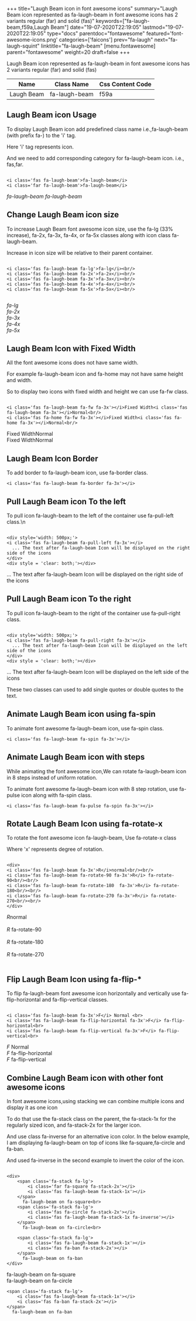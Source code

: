 +++
title="Laugh Beam icon in font awesome icons"
summary="Laugh Beam icon represented as fa-laugh-beam in font awesome icons has 2 variants regular (far) and solid (fas)"
keywords=["fa-laugh-beam,f59a,Laugh Beam"]
date="19-07-2020T22:19:05"
lastmod="19-07-2020T22:19:05"
type="docs"
parentdoc="fontawesome"
featured='font-awesome-icons.png'
categories=['faicons']
prev="fa-laugh"
next="fa-laugh-squint"
linktitle="fa-laugh-beam"
[menu.fontawesome]
parent="fontawesome"
weight=20
draft=false
+++


Laugh Beam icon represented as fa-laugh-beam in font awesome icons has 2 variants regular (far) and solid (fas)

<div class='table-responsive'><table class='table'><thead><tr><th>Name</th><th>Class Name</th><th>Css Content Code</th></tr></thead><tbody><tr><td>Laugh Beam</td><td>fa-laugh-beam</td><td>f59a</td></tr></tbody></table></div>



## Laugh Beam icon Usage

To display Laugh Beam icon add predefined class name i.e.,fa-laugh-beam (with prefix fa-) to the 'i' tag.

Here 'i' tag represents icon.

And we need to add corresponding category for fa-laugh-beam icon. i.e., fas,far.


```

<i class='fas fa-laugh-beam'>fa-laugh-beam</i>
<i class='far fa-laugh-beam'>fa-laugh-beam</i>
```

<i class='fas fa-laugh-beam'>fa-laugh-beam</i>
<i class='far fa-laugh-beam'>fa-laugh-beam</i>




## Change Laugh Beam icon size
To increase Laugh Beam font awesome icon size, use the fa-lg (33% increase), fa-2x, fa-3x, fa-4x, or fa-5x classes along with icon class fa-laugh-beam.

Increase in icon size will be relative to their parent container. 

```

<i class='fas fa-laugh-beam fa-lg'>fa-lg</i><br/>
<i class='fas fa-laugh-beam fa-2x'>fa-2x</i><br/>
<i class='fas fa-laugh-beam fa-3x'>fa-3x</i><br/>
<i class='fas fa-laugh-beam fa-4x'>fa-4x</i><br/>
<i class='fas fa-laugh-beam fa-5x'>fa-5x</i><br/>
            
```

<i class='fas fa-laugh-beam fa-lg'>fa-lg</i><br/>
<i class='fas fa-laugh-beam fa-2x'>fa-2x</i><br/>
<i class='fas fa-laugh-beam fa-3x'>fa-3x</i><br/>
<i class='fas fa-laugh-beam fa-4x'>fa-4x</i><br/>
<i class='fas fa-laugh-beam fa-5x'>fa-5x</i><br/>
            



## Laugh Beam Icon with Fixed Width 

All the font awesome icons does not have same width.

For example fa-laugh-beam icon and fa-home may not have same height and width.

So to display two icons with fixed width and height we can use fa-fw class.


```

<i class='fas fa-laugh-beam fa-fw fa-3x'></i>Fixed Width<i class='fas fa-laugh-beam fa-3x'></i>Normal<br/>
<i class='fas fa-home fa-fw fa-3x'></i>Fixed Width<i class='fas fa-home fa-3x'></i>Normal<br/>
```

<i class='fas fa-laugh-beam fa-fw fa-3x'></i>Fixed Width<i class='fas fa-laugh-beam fa-3x'></i>Normal<br/>
<i class='fas fa-home fa-fw fa-3x'></i>Fixed Width<i class='fas fa-home fa-3x'></i>Normal<br/>



## Laugh Beam Icon Border 

To add border to fa-laugh-beam icon, use fa-border class.


```
<i class='fas fa-laugh-beam fa-border fa-3x'></i>

```
<i class='fas fa-laugh-beam fa-border fa-3x'></i>





## Pull Laugh Beam icon To the left

To pull icon fa-laugh-beam to the left of the container use fa-pull-left class.\n

```

<div style='width: 500px;'>
<i class='fas fa-laugh-beam fa-pull-left fa-3x'></i>
  ... The text after fa-laugh-beam Icon will be displayed on the right side of the icons
</div>
<div style = 'clear: both;'></div>
```

<div style='width: 500px;'>
<i class='fas fa-laugh-beam fa-pull-left fa-3x'></i>
  ... The text after fa-laugh-beam Icon will be displayed on the right side of the icons
</div>
<div style = 'clear: both;'></div>




## Pull Laugh Beam icon To the right
To pull icon fa-laugh-beam to the right of the container use fa-pull-right class.

```

<div style='width: 500px;'>
<i class='fas fa-laugh-beam fa-pull-right fa-3x'></i>
  ... The text after fa-laugh-beam Icon will be displayed on the left side of the icons
</div>
<div style = 'clear: both;'></div>
```

<div style='width: 500px;'>
<i class='fas fa-laugh-beam fa-pull-right fa-3x'></i>
  ... The text after fa-laugh-beam Icon will be displayed on the left side of the icons
</div>
<div style = 'clear: both;'></div>

These two classes can used to add single quotes or double quotes to the text.


## Animate Laugh Beam icon using fa-spin
To animate font awesome fa-laugh-beam icon, use fa-spin class.

```
<i class='fas fa-laugh-beam fa-spin fa-3x'></i>
```
<i class='fas fa-laugh-beam fa-spin fa-3x'></i>




## Animate Laugh Beam icon with steps
While animating the font awesome icon,We can rotate fa-laugh-beam icon in 8 steps instead of uniform rotation.

To animate font awesome fa-laugh-beam icon with 8 step rotation, use fa-pulse icon along with fa-spin class.


```
<i class='fas fa-laugh-beam fa-pulse fa-spin fa-3x'></i>

```
<i class='fas fa-laugh-beam fa-pulse fa-spin fa-3x'></i>





## Rotate Laugh Beam Icon using fa-rotate-x
To rotate the font awesome icon fa-laugh-beam, Use fa-rotate-x class

Where 'x' represents degree of rotation.


```

<div>
<i class='fas fa-laugh-beam fa-3x'>R</i>normal<br/><br/>
<i class='fas fa-laugh-beam fa-rotate-90 fa-3x'>R</i> fa-rotate-90<br/><br/> 
<i class='fas fa-laugh-beam fa-rotate-180  fa-3x'>R</i> fa-rotate-180<br/><br/> 
<i class='fas fa-laugh-beam fa-rotate-270 fa-3x'>R</i> fa-rotate-270<br/><br/>
</div>
```

<div>
<i class='fas fa-laugh-beam fa-3x'>R</i>normal<br/><br/>
<i class='fas fa-laugh-beam fa-rotate-90 fa-3x'>R</i> fa-rotate-90<br/><br/> 
<i class='fas fa-laugh-beam fa-rotate-180  fa-3x'>R</i> fa-rotate-180<br/><br/> 
<i class='fas fa-laugh-beam fa-rotate-270 fa-3x'>R</i> fa-rotate-270<br/><br/>
</div>




## Flip Laugh Beam Icon using fa-flip-*
To flip fa-laugh-beam font awesome icon horizontally and vertically use fa-flip-horizontal and fa-flip-vertical classes. 

```

<i class='fas fa-laugh-beam fa-3x'>F</i> Normal <br>
<i class='fas fa-laugh-beam fa-flip-horizontal fa-3x'>F</i> fa-flip-horizontal<br>
<i class='fas fa-laugh-beam fa-flip-vertical fa-3x'>F</i> fa-flip-vertical<br>
```

<i class='fas fa-laugh-beam fa-3x'>F</i> Normal <br>
<i class='fas fa-laugh-beam fa-flip-horizontal fa-3x'>F</i> fa-flip-horizontal<br>
<i class='fas fa-laugh-beam fa-flip-vertical fa-3x'>F</i> fa-flip-vertical<br>




## Combine Laugh Beam icon with other font awesome icons
In font awesome icons,using stacking we can combine multiple icons and display it as one icon 

To do that use the fa-stack class on the parent, the fa-stack-1x for the regularly sized icon, and fa-stack-2x for the larger icon.

And use class fa-inverse for an alternative icon color. 
In the below example, I am displaying fa-laugh-beam on top of icons like fa-square,fa-circle and fa-ban.

And used fa-inverse in the second example to invert the color of the icon.

```

<div>
    <span class='fa-stack fa-lg'>
        <i class='far fa-square fa-stack-2x'></i>
        <i class='fas fa-laugh-beam fa-stack-1x'></i>
    </span>
      fa-laugh-beam on fa-square<br>
    <span class='fa-stack fa-lg'>
        <i class='fas fa-circle fa-stack-2x'></i>
        <i class='fas fa-laugh-beam fa-stack-1x fa-inverse'></i>
    </span>
      fa-laugh-beam on fa-circle<br>

    <span class='fa-stack fa-lg'>
        <i class='fas fa-laugh-beam fa-stack-1x'></i>
        <i class='fas fa-ban fa-stack-2x'></i>
    </span>
      fa-laugh-beam on fa-ban
</div>
```

<div>
    <span class='fa-stack fa-lg'>
        <i class='far fa-square fa-stack-2x'></i>
        <i class='fas fa-laugh-beam fa-stack-1x'></i>
    </span>
      fa-laugh-beam on fa-square<br>
    <span class='fa-stack fa-lg'>
        <i class='fas fa-circle fa-stack-2x'></i>
        <i class='fas fa-laugh-beam fa-stack-1x fa-inverse'></i>
    </span>
      fa-laugh-beam on fa-circle<br>

    <span class='fa-stack fa-lg'>
        <i class='fas fa-laugh-beam fa-stack-1x'></i>
        <i class='fas fa-ban fa-stack-2x'></i>
    </span>
      fa-laugh-beam on fa-ban
</div>






